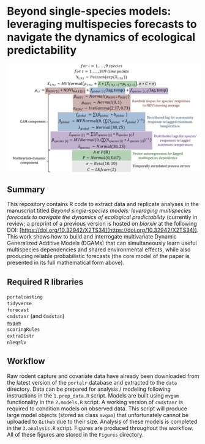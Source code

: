 # Beyond single-species models: leveraging multispecies forecasts to navigate the dynamics of ecological predictability

<img src="Figures/model_definition.png" width = 620 alt="Dynamic Generalized Additive Model for forecasting rodent capture time series"/>

## Summary
This repository contains R code to extract data and replicate analyses in the manuscript titled *Beyond single-species models: leveraging multispecies forecasts to navigate the dynamics of ecological predictability* (currently in review; a preprint of a previous version is hosted on *biorxiv* at the following DOI: [https://doi.org/10.32942/X2TS34](https://doi.org/10.32942/X2TS34)). This work shows how to build and interrogate multivariate Dynamic Generalized Additive Models (DGAMs) that can simultaneously learn useful multispecies dependencies and shared environmental effects, while also producing reliable probabilistic forecasts (the core model of the paper is presented in its full mathematical form above).

## Required R libraries
`portalcasting`  
`tidyverse`   
`forecast`  
`cmdstanr` (and `Cmdstan`)  
[`mvgam`](https://github.com/nicholasjclark/mvgam)  
`scoringRules`  
`extraDistr`  
`nleqslv`

## Workflow
Raw rodent capture and covariate data have already been downloaded from the latest version of the `portalr` database and extracted to the `data` directory. Data can be prepared for analysis / modeling following instructions in the `1.prep_data.R` script. Models are built using `mvgam` functionality in the `2.models.R` script. A working version of `cmdstanr` is required to condition models on observed data. This script will produce large model objects (stored as class `mvgam`) that unfortunately cannot be uploaded to `Github` due to their size. Analysis of these models is completed in the `3.analysis.R` script. Figures are produced throughout the workflow. All of these figures are stored in the `Figures` directory. 
